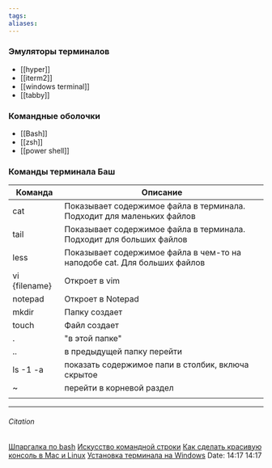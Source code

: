 ```yaml
---
tags: 
aliases: 
---
```

### Эмуляторы терминалов

- [[hyper]]
- [[iterm2]]
- [[windows terminal]]
- [[tabby]]

### Командные оболочки
- [[Bash]]
- [[zsh]]
- [[power shell]]

### Команды терминала Баш
| Команда       | Описание                                                                 |
| ------------- | ------------------------------------------------------------------------ |
| cat           | Показывает содержимое файла в терминала. Подходит для маленьких файлов   |
| tail          | Показывает содержимое файла в терминала. Подходит для больших файлов     |
| less          | Показывает содержимое файла в чем-то на наподобе cat. Для больших файлов |
| vi {filename} | Откроет в vim                                                            |
| notepad       | Откроет в Notepad                                                        |
| mkdir         | Папку создает                                                            |
| touch         | Файл создает                                                             |
| .             | "в этой папке"                                                           |
| ..            | в предыдущей папку перейти                                               |
| ls -1 -a      | показать содержимое папи в столбик, включа скрытое                      |
| ~             | перейти в корневой раздел                                                |
|               |                                                                          |

 
---
###### Citation
[Шпаргалка по bash](https://github.com/nicothin/web-development/tree/master/bash)
[Искусство командной строки](https://github.com/jlevy/the-art-of-command-line/blob/master/README-ru.md)
[Как сделать красивую консоль в Mac и Linux](https://htmlacademy.ru/blog/boost/tools/how-to-make-a-beautiful-console-for-mac-and-linux)
[Установка терминала на Windows](https://htmlacademy.ru/blog/boost/tools/installing-the-console-on-windows)
Date: 14:17 14:17

